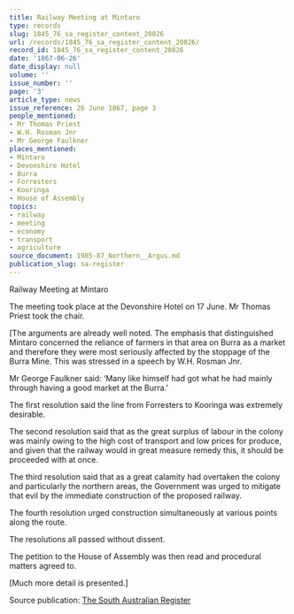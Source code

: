 ```yaml
---
title: Railway Meeting at Mintaro
type: records
slug: 1845_76_sa_register_content_20826
url: /records/1845_76_sa_register_content_20826/
record_id: 1845_76_sa_register_content_20826
date: '1867-06-26'
date_display: null
volume: ''
issue_number: ''
page: '3'
article_type: news
issue_reference: 26 June 1867, page 3
people_mentioned:
- Mr Thomas Priest
- W.H. Rosman Jnr
- Mr George Faulkner
places_mentioned:
- Mintaro
- Devonshire Hotel
- Burra
- Forresters
- Kooringa
- House of Assembly
topics:
- railway
- meeting
- economy
- transport
- agriculture
source_document: 1985-87_Northern__Argus.md
publication_slug: sa-register
---
```


Railway Meeting at Mintaro

The meeting took place at the Devonshire Hotel on 17 June.  Mr Thomas Priest took the chair.

[The arguments are already well noted.  The emphasis that distinguished Mintaro concerned the reliance of farmers in that area on Burra as a market and therefore they were most seriously affected by the stoppage of the Burra Mine.  This was stressed in a speech by W.H. Rosman Jnr.

Mr George Faulkner said: ‘Many like himself had got what he had mainly through having a good market at the Burra.’

The first resolution said the line from Forresters to Kooringa was extremely desirable.

The second resolution said that as the great surplus of labour in the colony was mainly owing to the high cost of transport and low prices for produce, and given that the railway would in great measure remedy this, it should be proceeded with at once.

The third resolution said that as a great calamity had overtaken the colony and particularly the northern areas, the Government was urged to mitigate that evil by the immediate construction of the proposed railway.

The fourth resolution urged construction simultaneously at various points along the route.

The resolutions all passed without dissent.

The petition to the House of Assembly was then read and procedural matters agreed to.

[Much more detail is presented.]

Source publication: [The South Australian Register](/publications/sa-register/)
